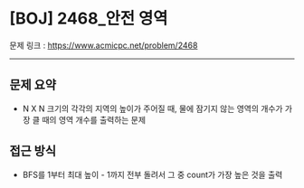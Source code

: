 # [BOJ] 2468_안전 영역

문제 링크 : https://www.acmicpc.net/problem/2468

-------------------
## 문제 요약
  - N X N 크기의 각각의 지역의 높이가 주어질 때, 물에 잠기지 않는 영역의 개수가 가장 클 때의 영역 개수를 출력하는 문제

## 접근 방식
  - BFS를 1부터 최대 높이 - 1까지 전부 돌려서 그 중 count가 가장 높은 것을 출력
